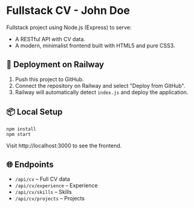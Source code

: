 # Fullstack CV - John Doe

Fullstack project using Node.js (Express) to serve:  
- A RESTful API with CV data.  
- A modern, minimalist frontend built with HTML5 and pure CSS3.

## 🚀 Deployment on Railway
1. Push this project to GitHub.  
2. Connect the repository on Railway and select "Deploy from GitHub".  
3. Railway will automatically detect `index.js` and deploy the application.

## 📦 Local Setup
```
npm install
npm start
```
Visit http://localhost:3000 to see the frontend.

## 🌐 Endpoints
- `/api/cv` – Full CV data  
- `/api/cv/experience` – Experience  
- `/api/cv/skills` – Skills  
- `/api/cv/projects` – Projects